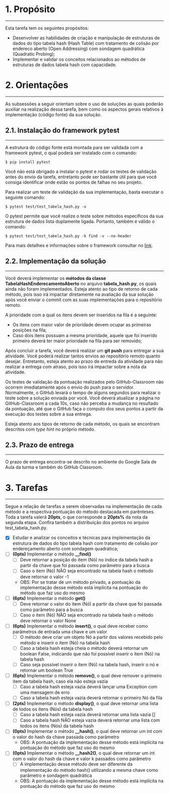 # 1. Propósito
---
Esta tarefa tem os seguintes propósitos:
- Desenvolver as habilidades de criação e manipulação de estruturas de dados do tipo tabela hash (Hash Table) com tratamento de colisão por endereco aberto (Open Addressing) com sondagem quadrática (Quadratic Probing);
- Implementar e validar os conceitos relacionados ao métodos de estruturas de dados tabela hash com capacidade.

# 2. Orientações
---

As subsessões a seguir orientam sobre o uso de soluções as quais poderão auxiliar na realização dessa tarefa, bem como os aspectos gerais relativos à implementação (código fonte) da sua solução.

## 2.1. Instalação do framework pytest
---
A estrutura do código fonte está montada para ser validada com a framework pytest, o qual poderá ser instalado com o comando:

```console
$ pip install pytest
```

Você não está obrigado a instalar o pytest e rodar os testes de validação antes do envio da tarefa, entretanto pode ser bastante útil para que você consiga identificar onde estão os pontos de falhas no seu projeto.

Para realizar um teste de validação da sua implementação, basta executar o seguinte comando:

```console
$ pytest test/test_tabela_hash.py -v
```

O pytest permite que você realize o teste sobre métodos específicos da sua estrutura de dados lista duplamente ligada. Portanto, também é válido o comando:

```console
$ pytest test/test_tabela_hash.py -k find -v --no-header
```

Para mais detalhes e informações sobre o framework consultar no [link](https://docs.pytest.org/en/7.3.x/contents.html).

## 2.2. Implementação da solução
---

Você deverá implementar os **métodos da classe TabelaHashEnderecamentoAberto** no arquivo **tabela_hash.py**, os quais ainda não foram implementados. Esteja atento ao tipo de retorno de cada método, pois isso irá impactar diretamente na avaliação da sua solução após você enviar o commit com as suas implementações para o repositório remoto.

A prioridade com a qual os itens devem ser inseridos na fila é a seguinte:
- Os itens com maior valor de prioridade devem ocupar as primeiras posições na fila;
- Caso dois itens possuam a mesma prioridade, aquele que foi inserido primeiro deverá ter maior prioridade na fila para ser removido;

Após concluir a tarefa, você deverá realizar um **git push** para entregar a sua atividade. Você poderá realizar tantos envios ao repositório remoto quanto desejar. Entretanto, esteja atento ao prazo de entreda da atividade para não realizar a entrega com atraso, pois isso irá impactar sobre a nota da atividade. 

Os testes de validação da pontuação realizados pelo GitHub-Classroom não ocorrem imediatamente após o envio do push para o servidor. Normalmente, o GitHub levará o tempo de alguns segundos para realizar o teste sobre a solução enviada por você. Você deverá atualizar a página no GitHub-Classroom a cada 10s, caso não perceba a mudança no resultado da pontuação, até que o GitHub faça o computo dos seus pontos a partir da execução dos testes sobre a sua entrega.

Esteja atento aos tipos de retorno de cada método, os quais se encontram descritos com _type hint_ no próprio método.

## 2.3. Prazo de entrega
---

O prazo de entrega encontra-se descrito no ambiente do Google Sala de Aula da turma e também do GitHub Classroom.


# 3. Tarefas
---

Segue a relação de tarefas a serem observadas na implementação de cada método e a respectiva pontuação do método destacada em parênteses. Toda a tarefa valerá **20pts**, o que corresponde a **20pts%** da nota da segunda etapa. Confira também a distribuição dos pontos no arquivo test_tabela_hash.py.

- [x] Estudar e analizar os conceitos e técnicas para implementação da estrutura de dados do tipo tabela hash com tratamento de colisão por endereçamento aberto com sondagem quadrática;
- [ ] **(0pts)** Implementar o método **__find()**
  - [ ] Deve retornar a posição do item (Nó) no índice da tabela hash a partir da chave que foi passada como parâmetro para a busca
  - [ ] Caso o item (Nó) NÃO seja encontrado na tabela hash o método deve retornar o valor -1
  - OBS: Por se tratar de um método privado, a pontuação da implementação desse método está implícita na pontuação do método que faz uso do mesmo 
- [ ] **(6pts)** Implementar o método **get()**
  - [ ] Deve retornar o valor do item (Nó) a partir da chave que foi passada como parâmetro para a busca
  - [ ] Caso o item (Nó) NÃO seja encontrado na tabela hash o método deve retornar o valor None
- [ ] **(6pts)** Implementar o método **insert()**, o qual deve receber como parâmetros de entrada uma chave e um valor
  - [ ] O método deve criar um objeto Nó a partir dos valores recebido pelo método e inserir o item (Nó) na tabela hash
  - [ ] Caso a tabela hash esteja cheia o método deverá retornar um boolean False, indicando que não foi possível inserir o item (Nó) na tabela hash
  - [ ] Caso seja possível inserir o item (Nó) na tabela hash, inserir o nó e retornar um boolean True
- [ ] **(6pts)** Implementar o método **remove()**, o qual deve remover o primeiro item da tabela hash, caso ela não esteja vazia 
  - [ ] Caso a tabela hash esteja vazia deverá lançar uma Exception com uma mensagem de erro
  - [ ] Caso a tabela hash esteja vazia deverá retornar o primeiro Nó da fila
- [ ] **(2pts)** Implementar o método **display()**, o qual deve retornar uma lista de todos os itens (Nós) da tabela hash
  - [ ] Caso a tabela hash esteja vazia deverá retornar uma lista vazia []
  - [ ] Caso a tabela hash NÃO esteja vazia deverá retornar uma lista com todos os itens (Nós) da tabela hash
- [ ] **(0pts)** Implementar o método **__hash()**, o qual deve retornar um int com o valor do hash da chave passada como parâmetro
  - OBS: A pontuação da implementação desse método está implícita na pontuação do método que faz uso do mesmo
- [ ] **(0pts)** Implementar o método **__hash2()**, o qual deve retornar um int com o valor do hash da chave e valor k passados como parâmetro
  - [ ] A implementação desse método deve ser diferente da implementação do método hash() utilizando a mesma chave como parâmetro e sondagem quadrática
  - OBS: A pontuação da implementação desse método está implícita na pontuação do método que faz uso do mesmo